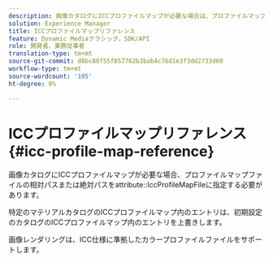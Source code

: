 ```yaml
---
description: 画像カタログにICCプロファイルマップが必要な場合は、プロファイルマップファイルの相対パスまたは絶対パスを属性IccProfileMapFileで指定する必要があります。
solution: Experience Manager
title: ICCプロファイルマップリファレンス
feature: Dynamic Mediaクラシック，SDK/API
role: 開発者、業務従事者
translation-type: tm+mt
source-git-commit: d0bc88f55f857762b3bab4c76d1e3f3dd2733d60
workflow-type: tm+mt
source-wordcount: '105'
ht-degree: 0%

---
```



# ICCプロファイルマップリファレンス{#icc-profile-map-reference}

画像カタログにICCプロファイルマップが必要な場合、プロファイルマップファイルの相対パスまたは絶対パスをattribute::IccProfileMapFileに指定する必要があります。

特定のマテリアルカタログのICCプロファイルマップ内のエントリは、初期設定のカタログのICCプロファイルマップ内のエントリを上書きします。

画像レンダリングは、ICC仕様に準拠したカラープロファイルファイルをサポートします。
